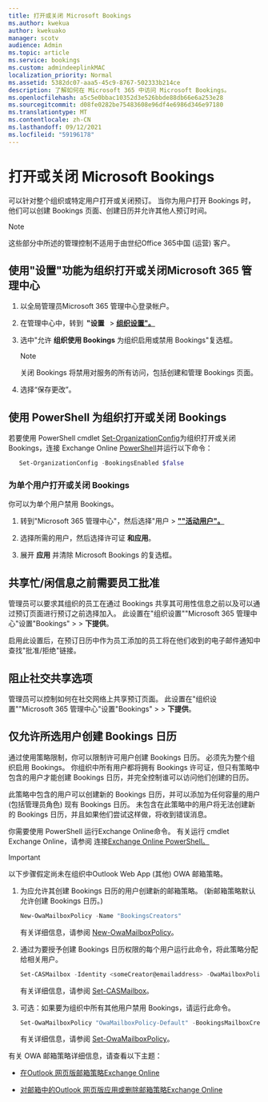 ```yaml
---
title: 打开或关闭 Microsoft Bookings
ms.author: kwekua
author: kwekuako
manager: scotv
audience: Admin
ms.topic: article
ms.service: bookings
ms.custom: admindeeplinkMAC
localization_priority: Normal
ms.assetid: 5382dc07-aaa5-45c9-8767-502333b214ce
description: 了解如何在 Microsoft 365 中访问 Microsoft Bookings。
ms.openlocfilehash: a5c5e0bbac10352d3e526bbde88db66e6a253e28
ms.sourcegitcommit: d08fe0282be75483608e96df4e6986d346e97180
ms.translationtype: MT
ms.contentlocale: zh-CN
ms.lasthandoff: 09/12/2021
ms.locfileid: "59196178"
---
```

# <a name="turn-microsoft-bookings-on-or-off"></a>打开或关闭 Microsoft Bookings

可以针对整个组织或特定用户打开或关闭预订。 当你为用户打开 Bookings 时，他们可以创建 Bookings 页面、创建日历并允许其他人预订时间。

> [!NOTE]
> 这些部分中所述的管理控制不适用于由世纪Office 365中国 (运营) 客户。

## <a name="turn-bookings-on-or-off-for-your-organization-using-the-microsoft-365-admin-center"></a>使用"设置"功能为组织打开或关闭Microsoft 365 管理中心

1. 以全局管理员Microsoft 365 管理中心登录帐户。

2. 在管理中心中，转到  **"设置**   \> <a href="https://go.microsoft.com/fwlink/p/?linkid=2053743" target="_blank">**组织设置"。**</a>

3. 选中"允许 **组织使用 Bookings** 为组织启用或禁用 Bookings"复选框。

   > [!NOTE]
   > 关闭 Bookings 将禁用对服务的所有访问，包括创建和管理 Bookings 页面。

4. 选择“保存更改”。

## <a name="turn-bookings-on-or-off-for-your-organization-using-powershell"></a>使用 PowerShell 为组织打开或关闭 Bookings

若要使用 PowerShell cmdlet [Set-OrganizationConfig](/powershell/module/exchange/set-organizationconfig)为组织打开或关闭 Bookings，连接 Exchange Online [PowerShell](/powershell/exchange/connect-to-exchange-online-powershell)并运行以下命令：

```PowerShell
   Set-OrganizationConfig -BookingsEnabled $false
```

### <a name="turn-bookings-on-or-off-for-individual-users"></a>为单个用户打开或关闭 Bookings

你可以为单个用户禁用 Bookings。

1. 转到"Microsoft 365 管理中心"，然后选择"用户 \> <a href="https://go.microsoft.com/fwlink/p/?linkid=834822" target="_blank">**""活动用户"。**</a>

1. 选择所需的用户，然后选择许可证 **和应用**。

1. 展开 **应用** 并清除 Microsoft Bookings 的复选框。

## <a name="require-staff-approvals-before-sharing-freebusy-information"></a>共享忙/闲信息之前需要员工批准

管理员可以要求其组织的员工在通过 Bookings 共享其可用性信息之前以及可以通过预订页面进行预订之前选择加入。 此设置在"组织设置""Microsoft 365 管理中心"设置"Bookings" \> <a href="https://go.microsoft.com/fwlink/p/?linkid=2053743" target="_blank"></a> \> **下提供**。

启用此设置后，在预订日历中作为员工添加的员工将在他们收到的电子邮件通知中查找"批准/拒绝"链接。

## <a name="block-social-sharing-options"></a>阻止社交共享选项

管理员可以控制如何在社交网络上共享预订页面。 此设置在"组织设置""Microsoft 365 管理中心"设置"Bookings" \> <a href="https://go.microsoft.com/fwlink/p/?linkid=2053743" target="_blank"></a> \> **下提供**。

## <a name="allow-only-selected-users-to-create-bookings-calendars"></a>仅允许所选用户创建 Bookings 日历

通过使用策略限制，你可以限制许可用户创建 Bookings 日历。 必须先为整个组织启用 Bookings。 你组织中所有用户都将拥有 Bookings 许可证，但只有策略中包含的用户才能创建 Bookings 日历，并完全控制谁可以访问他们创建的日历。

此策略中包含的用户可以创建新的 Bookings 日历，并可以添加为任何容量的用户 (包括管理员角色) 现有 Bookings 日历。 未包含在此策略中的用户将无法创建新的 Bookings 日历，并且如果他们尝试这样做，将收到错误消息。

你需要使用 PowerShell 运行Exchange Online命令。 有关运行 cmdlet Exchange Online，请参阅 连接[Exchange Online PowerShell。](/powershell/exchange/connect-to-exchange-online-powershell)

> [!IMPORTANT]
> 以下步骤假定尚未在组织中Outlook Web App (其他) OWA 邮箱策略。

1. 为应允许其创建 Bookings 日历的用户创建新的邮箱策略。  (新邮箱策略默认允许创建 Bookings 日历。) 

   ```PowerShell
   New-OwaMailboxPolicy -Name "BookingsCreators"
   ```

   有关详细信息，请参阅 [New-OwaMailboxPolicy](/powershell/module/exchange/new-owamailboxpolicy)。

2. 通过为要授予创建 Bookings 日历权限的每个用户运行此命令，将此策略分配给相关用户。

   ```PowerShell
   Set-CASMailbox -Identity <someCreator@emailaddress> -OwaMailboxPolicy "BookingsCreators"
   ```

   有关详细信息，请参阅 [Set-CASMailbox](/powershell/module/exchange/set-casmailbox)。

3. 可选：如果要为组织中所有其他用户禁用 Bookings，请运行此命令。

   ```PowerShell
   Set-OwaMailboxPolicy "OwaMailboxPolicy-Default" -BookingsMailboxCreationEnabled:$false
   ```

   有关详细信息，请参阅 [Set-OwaMailboxPolicy](/powershell/module/exchange/set-owamailboxpolicy)。

有关 OWA 邮箱策略详细信息，请查看以下主题：

- [在Outlook 网页版邮箱策略Exchange Online](/exchange/clients-and-mobile-in-exchange-online/outlook-on-the-web/create-outlook-web-app-mailbox-policy)

- [对邮箱中的Outlook 网页版应用或删除邮箱策略Exchange Online](/exchange/clients-and-mobile-in-exchange-online/outlook-on-the-web/create-outlook-web-app-mailbox-policy)